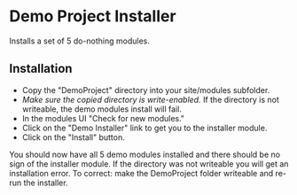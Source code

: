 Demo Project Installer
======================

Installs a set of 5 do-nothing modules.


Installation
------------

- Copy the "DemoProject" directory into your site/modules subfolder.
- *Make sure the copied directory is write-enabled.* If the directory is not writeable, the demo modules install will fail.
- In the modules UI "Check for new modules."
- Click on the "Demo Installer" link to get you to the installer module.
- Click on the "Install" button.

You should now have all 5 demo modules installed and there should be no sign of the installer module. If the directory
was not writeable you will get an installation error. To correct: make the DemoProject folder writeable and re-run the
installer.

